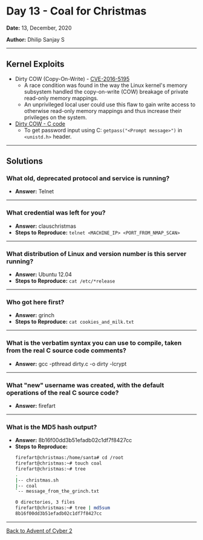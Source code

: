 # Day 13 - Coal for Christmas

**Date:** 13, December, 2020

**Author:** Dhilip Sanjay S

---

## Kernel Exploits
- Dirty COW (Copy-On-Write) - [CVE-2016-5195]( https://dirtycow.ninja/)
    - A race condition was found in the way the Linux kernel's memory subsystem handled the copy-on-write (COW) breakage of private read-only memory mappings. 
    - An unprivileged local user could use this flaw to gain write access to otherwise read-only memory mappings and thus increase their privileges on the system.
- [Dirty COW - C code](https://github.com/FireFart/dirtycow/blob/master/dirty.c)
    - To get password input using C: `getpass("<Prompt message>")` in `<unistd.h>` header.
---

## Solutions
### What old, deprecated protocol and service is running?
- **Answer:** Telnet

---

### What credential was left for you?
- **Answer:** clauschristmas
- **Steps to Reproduce:** `telnet <MACHINE_IP> <PORT_FROM_NMAP_SCAN>`

---

### What distribution of Linux and version number is this server running?
- **Answer:** Ubuntu 12.04
- **Steps to Reproduce:** `cat /etc/*release`

---

### Who got here first?
- **Answer:** grinch
- **Steps to Reproduce:** `cat cookies_and_milk.txt`

---

### What is the verbatim syntax you can use to compile, taken from the real C source code comments?
- **Answer:** gcc -pthread dirty.c -o dirty -lcrypt

---

### What "new" username was created, with the default operations of the real C source code?
- **Answer:** firefart

---

### What is the MD5 hash output?
- **Answer:** 8b16f00dd3b51efadb02c1df7f8427cc 
- **Steps to Reproduce:** 
    ```bash
    firefart@christmas:/home/santa# cd /root
    firefart@christmas:~# touch coal
    firefart@christmas:~# tree
    .
    |-- christmas.sh
    |-- coal
    `-- message_from_the_grinch.txt

    0 directories, 3 files
    firefart@christmas:~# tree | md5sum
    8b16f00dd3b51efadb02c1df7f8427cc   
    ```
---

[Back to Advent of Cyber 2](/Advent%20of%20Cyber%202) 